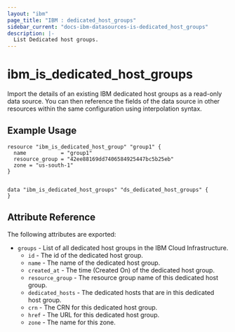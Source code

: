 ```yaml
---
layout: "ibm"
page_title: "IBM : dedicated_host_groups"
sidebar_current: "docs-ibm-datasources-is-dedicated_host_groups"
description: |-
  List Dedicated host groups.
---
```


# ibm\_is_dedicated_host_groups

Import the details of an existing IBM dedicated host groups as a read-only data source. You can then reference the fields of the data source in other resources within the same configuration using interpolation syntax.


## Example Usage

```hcl
resource "ibm_is_dedicated_host_group" "group1" {
  name           = "group1"
  resource_group = "42ee88169dd7406584925447bc5b25eb"
  zone = "us-south-1"
}


data "ibm_is_dedicated_host_groups" "ds_dedicated_host_groups" {
}

```

## Attribute Reference

The following attributes are exported:

* `groups` - List of all dedicated host groups in the IBM Cloud Infrastructure.
  * `id` - The id of the dedicated host group.
  * `name` - The name of the dedicated host group.
  * `created_at` - The time (Created On) of the dedicated host group.
  * `resource_group` - The resource group name of this dedicated host group.
  * `dedicated_hosts` - The dedicated hosts that are in this dedicated host group.
  * `crn` - The CRN for this dedicated host group.
  * `href` - The URL for this dedicated host group.
  * `zone` - The name for this zone.

